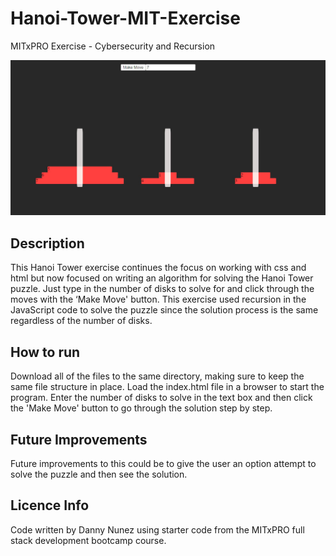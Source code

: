 # Hanoi-Tower-MIT-Exercise
MITxPRO Exercise - Cybersecurity and Recursion

<img src="hanoitowerscreenshot.JPG" width='700'/>

## Description
This Hanoi Tower exercise continues the focus on working with css and html but now focused on writing an algorithm for solving the Hanoi Tower puzzle. Just type in the number of disks to solve for and click through the moves with the ‘Make Move' button. This exercise used recursion in the JavaScript code to solve the puzzle since the solution process is the same regardless of the number of disks.

## How to run
Download all of the files to the same directory, making sure to keep the same file structure in place. Load the index.html file in a browser to start the program. Enter the number of disks to solve in the text box and then click the 'Make Move' button to go through the solution step by step.

## Future Improvements
Future improvements to this could be to give the user an option attempt to solve the puzzle and then see the solution.

## Licence Info
Code written by Danny Nunez using starter code from the MITxPRO full stack development bootcamp course.
